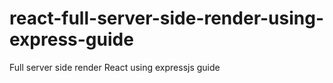 # react-full-server-side-render-using-express-guide
Full server side render React using expressjs guide
